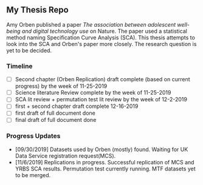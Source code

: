 ## My Thesis Repo

Amy Orben published a paper *The association between adolescent well-being and digital technology use* on Nature. The paper used a statistical method naming Specification Curve Analysis (SCA). This thesis attempts to look into the SCA and Orben's paper more closely. The research question is yet to be decided.


### Timeline
- [ ] Second chapter (Orben Replication) draft complete (based on current progress) by the week of 11-25-2019
- [ ] Science literature Review complete by the week of 11-25-2019
- [ ] SCA lit review + permutation test lit review by the week of 12-2-2019
- [ ] first + second chapter draft complete 12-16-2019
- [ ] first draft of full document done
- [ ] final draft of full document done

### Progress Updates

- [09/30/2019] Datasets used by Orben (mostly) found. Waiting for UK Data Service registration request(MCS). 
- [11/6/2019] Replications in progress. Successful replication of MCS and YRBS SCA results. Permutation test currently running. MTF datasets yet to be merged. 
